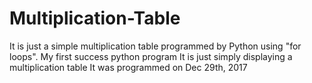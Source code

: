 # Multiplication-Table
It is just a simple multiplication table programmed by Python using "for loops".
My first success python program 
It is just simply displaying a multiplication table 
It was programmed on Dec 29th, 2017 
